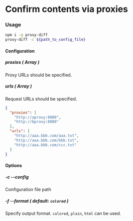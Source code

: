 # Confirm contents via proxies

### Usage

```sh
npm i -g proxy-diff
proxy-diff -c ${path_to_config_file}
```

#### Configuration

##### proxies ( Array )
Proxy URLs should be specified.

##### urls ( Array )
Request URLs should be specified.

```json
{
  "proxies": [
    "http://aproxy:8080",
    "http://bproxy:8080"
  ],
  "urls": [
    "http://aaa.bbb.com/aaa.txt",
    "http://aaa.bbb.com/bbb.txt",
    "http://aaa.bbb.com/ccc.txt"
  ]
}
```

#### Options

##### -c --config
Configuration file path

##### -f --format ( default: `colored` )
Specify output format. `colored`, `plain`, `html` can be used.
